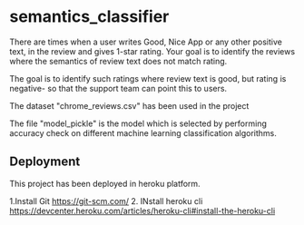 # semantics_classifier

There are times when a user writes Good, Nice App or any other positive text, in the review and gives 1-star rating. Your goal is to identify the reviews where the semantics of review text does not match rating. 

The goal is to identify such ratings where review text is good, but rating is negative- so that the support team can point this to users.

The dataset "chrome_reviews.csv" has been used in the project

The file "model_pickle" is the model which is selected by performing accuracy check on different machine learning classification algorithms.

## Deployment

This project has been deployed in heroku platform.

1.Install Git   https://git-scm.com/
2. INstall heroku cli   https://devcenter.heroku.com/articles/heroku-cli#install-the-heroku-cli
